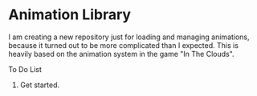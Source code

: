 # Animation Library

I am creating a new repository just for loading and managing animations, because it turned out to be more complicated than I expected. This is heavily based on the animation system in the game "In The Clouds".

To Do List

1. Get started.